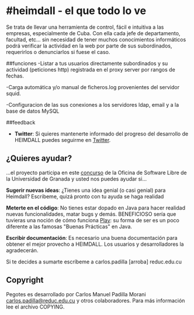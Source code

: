 #heimdall - el que todo lo ve
========
Se trata de llevar una herramienta de control, fácil e intuitiva a las empresas, especialmente de Cuba. Con ella cada jefe de departamento, facultad, etc… sin necesidad de tener muchos conocimientos informáticos podrá verificar la actividad en la web por parte de sus subordinados, requerirlos o denunciarlos si fuese el caso.

##funciones
-Listar a tus usuarios directamente subordinados y su actividad (peticiones http) registrada en el proxy server por rangos de fechas.

-Carga automática y/o manual de ficheros.log provenientes del servidor squid.

-Configuracion de las sus conexiones a los servidores ldap, email y a la base de datos MySQL

##feedback
- **Twitter**: Si quieres mantenerte informado del progreso del desarrollo de HEIMDALL puedes seguirme en [Twitter](https://twitter.com/heimdall_system).

##  ¿Quieres ayudar?
...el proyecto participa en este [concurso](http://osl.ugr.es/bases-de-los-premios-a-proyectos-libres-de-la-ugr/) de la Oficina de Software Libre de la Universidad de Granada y usted
nos puedes ayudar si...

**Sugerir nuevas ideas**: ¿Tienes una idea genial (o casi genial) para Heimdall? Escribeme, quizá pronto con tu ayuda se haga realidad

**Meterte en el código**: No tienes estar dopado en Java para hacer realidad nuevas funcionalidades, matar bugs y demás. BENEFICIOSO sería que  tuvieras una noción de cómo funciona [Play](http://www.playframework.org): su forma de ser es un poco diferente a las famosas "Buenas Prácticas" en Java.

**Escribir documentación**: Es necesario una buena documentación para obtener el mejor provecho a HEIMDALL. Los usuarios y desarrolladores la agradecerán.

Si te decides a sumarte escríbeme a carlos.padilla [arroba] reduc.edu.cu

## Copyright

Pegotes es desarrollado por Carlos Manuel Padilla Morani <carlos.padilla@reduc.edu.cu> y otros colaboradores. Para más información lee el archivo COPYING.
